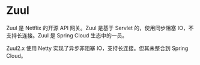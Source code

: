 # Zuul

Zuul 是 Netflix 的开源 API 网关。Zuul 是基于 Servlet 的，使用同步阻塞 IO，不支持长连接。Zuul 是 Spring Cloud 生态中的一员。 

Zuul2.x 使用 Netty 实现了异步非阻塞 IO，支持长连接。但其未整合到 Spring Cloud。